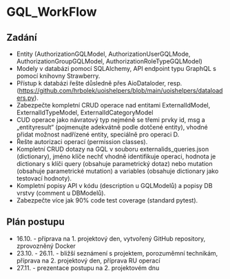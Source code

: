 # GQL_WorkFlow
## Zadání
* Entity (AuthorizationGQLModel, AuthorizationUserGQLMode, AuthorizationGroupGQLModel, AuthorizationRoleTypeGQLModel)
* Modely v databázi pomocí SQLAlchemy, API endpoint typu GraphQL s pomocí knihovny Strawberry.
* Přístup k databázi řešte důsledně přes AioDataloder, resp. (https://github.com/hrbolek/uoishelpers/blob/main/uoishelpers/dataloaders.py).
* Zabezpečte kompletní CRUD operace nad entitami ExternalIdModel, ExternalIdTypeModel, ExternalIdCategoryModel
* CUD operace jako návratový typ nejméně se třemi prvky id, msg a „entityresult“ (pojmenujte adekvátně podle dotčené entity), vhodné přidat možnost nadřízené entity, speciálně pro operaci D.
* Řešte autorizaci operací (permission classes).
* Kompletní CRUD dotazy na GQL v souboru externalids_queries.json (dictionary), jméno klíče nechť vhodně identifikuje operaci, hodnota je dictionary s klíči query (obsahuje parametrický dotaz) nebo mutation (obsahuje parametrické mutation) a variables (obsahuje dictionary jako testovací hodnoty).
* Kompletní popisy API v kódu (description u GQLModelů) a popisy DB vrstvy (comment u DBModelů).
* Zabezpečte více jak 90% code test coverage (standard pytest).
## Plán postupu
* 16.10. - příprava na 1. projektový den, vytvořený GitHub repository, zprovozněný Docker
* 23.10. - 26.11. - bližší seznámení s projektem, porozuměmní technikám, příprava na 2. projektový den, příprava RU operací
* 27.11. - prezentace postupu na 2. projektovém dnu